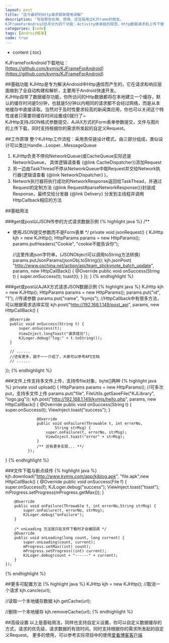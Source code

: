 ```yaml
---
layout: post
title: "迄今最好的Http请求框架使用讲解"
description: "写给那些在用、想用、还没有用过KJFrame的朋友。  
KJFrameForAndroid总共分为四个功能：Activity继承链的规范，Http数据请求和上传下载，Bitmap大图加载以及ListView滚动时只加载内存图片，数据库对象存储与集合对象存储。还有一个独立出来的功能CJFrame插件化开发框架，支持启动在你的手机中未安装的apk应用。 "
categories: [code]
tags: [Android框架]
code: true
--- 
```


* content
{:toc}

KJFrameForAndroid下载地址：[https://github.com/kymjs/KJFrameForAndroid](https://github.com/kymjs/KJFrameForAndroid)

##基础功能
KJHttp是专为解决Android中Http通信而产生的，它在请求和响应层面做到了全自动构建和解析，主要用于Android快速开发。  
KJHttp自带了数据缓存功能，你所访问的Http数据都将在本地建立一个缓存，默认的缓存时间是5分钟，也就是5分钟以内相同的请求都不会经过网络，而是从本地缓存中直接读取。当然对于及时性要求较高的新闻类应用，你也可以关闭这个特性或者只需要将缓存时间设置成0就行了~  
KJHttp支持JSON格式参数提交、AJAX方式的Form表单参数提交，文件与图片的上传下载，同时支持根据你的需求所发起的自定义Request。  

##工作原理
整个KJHttp工作流程：采用责任链设计模式，由三部分组成，类似设计可以类比Handle...Looper...MessageQueue  
1. KJHttp负责不停向NetworkQueue(或CacheQueue实际还是NetworkQueue， 具体逻辑请查看 {@link CacheDispatcher})添加Request  
2. 另一边由TaskThread不停从NetworkQueue中取Request并交给Network执行器(逻辑请查看 {@link NetworkDispatcher} )，  
3. Network执行器将执行成功的NetworkResponse返回给TaskThead，并通过Request的定制方法 {@link Request#parseNetworkResponse()}封装成Response，最终交给分发器 {@link Delivery} 分发到主线程并调用HttpCallback相应的方法  

##基础用法

###get或post以JSON传参的方式请求数据示例
{% highlight java %} 
 /**
   * 使用JSON提交参数而不是Form表单
   */
  private void jsonRequest() {
      KJHttp kjh = new KJHttp();
      HttpParams params = new HttpParams();
      params.putHeaders("Cookie", "cookie不能告诉你");

      //这里传递json字符串，(JSONObject可以调用toString方法转换)
      params.putJsonParams(jsonObj.toString());
      kjh.jsonPost(
              "http://www.oschina.net/action/api/team_stickynote_batch_update",
              params, new HttpCallBack() {
                  @Override
                  public void onSuccess(String t) {
                      super.onSuccess(t);
                      toast(t);
                  }
              });
  }
{% endhighlight %}

###get或post以AJAX方式请求JSON数据示例
{% highlight java %} 
  KJHttp kjh = new KJHttp();
  HttpParams params = new HttpParams(); 
  params.put("id", "1"); //传递参数
  params.put("name", "kymjs");
  //HttpCallback中有很多方法，可以根据需求选择实现
  kjh.post("http://192.168.1.149/post_api", params, new HttpCallBack() {

      @Override
      public void onSuccess(String t) {
          super.onSuccess(t);
          ViewInject.longToast("请求成功");
          KJLoger.debug("log:" + t.toString());
      }

      // ......
      //还有更多，就不一一介绍了，大家可以参考API文档
      // ......
  });
{% endhighlight %}

###文件上传支持多文件上传，支持传file对象，byte[]两种
{% highlight java %} 
  private void upload() {
      HttpParams params = new HttpParams();
      //可多次put，支持多文件上传
      params.put("file", FileUtils.getSaveFile("KJLibrary", "logo.jpg"));
      kjh.post("http://192.168.1.149/kymjs/hello.php", params,
              new HttpCallBack() {
                  @Override
                  public void onSuccess(String t) {
                      super.onSuccess(t);
                      ViewInject.toast("success");
                  }

                  @Override
                  public void onFailure(Throwable t, int errorNo,
                          String strMsg) {
                      super.onFailure(t, errorNo, strMsg);
                      ViewInject.toast("error" + strMsg);
                  }
                  /** 还有更多实现... **/
              });
  }
{% endhighlight %}

###文件下载与断点续传
{% highlight java %} 
 kjh.download("http://www.kymjs.com/app/kjblog.apk", "file.apk",new HttpCallBack() {
        @Override
        public void onSuccess(File f) {
            super.onSuccess(f);
            KJLoger.debug("success");
            ViewInject.toast("toast");
            mProgress.setProgress(mProgress.getMax());
        }

        @Override
        public void onFailure(Throwable t, int errorNo,String strMsg) {
            super.onFailure(t, errorNo, strMsg);
            KJLoger.debug("onFailure");
        }

        /* onLoading 方法就只在文件下载时才会被回调 */
        @Override
        public void onLoading(long count, long current) {
            super.onLoading(count, current);
            mProgress.setMax((int) count);
            mProgress.setProgress((int) current);
            KJLoger.debug(count + "------" + current);
        }
    });
{% endhighlight %}

##更多可配置方法
{% highlight java %} 
KJHttp kjh = new KJHttp();
//取消一个请求
kjh.cancle(url);

//读取一个本地缓存数据
kjh.getCache(url);

//删除一个本地缓存
kjh.removeCache(url);
{% endhighlight %}

##高级设置
以上是基础用法，同样也支持自定义设置，你可以自定义数据缓存的方式，请求的优先级，请求数据的有效时间。同时支持根据你的需求所发起的自定义Request。
更多的使用，可以参考实际项目中的使用[爱看博客客户端](https://github.com/KJFrame/KJBlog)
